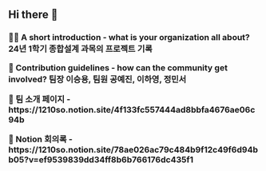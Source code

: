 ## Hi there 👋
<h3>
<p>🙋‍♀️ A short introduction - what is your organization all about? 24년 1학기 종합설계 과목의 프로젝트 기록<br></p>
<p>🌈 Contribution guidelines - how can the community get involved? 팀장 이승용, 팀원 공예진, 이하영, 정민서<br></p>
<p>🍿 팀 소개 페이지 - https://1210so.notion.site/4f133fc557444ad8bbfa4676ae06c94b<br></p>
<p>🍿 Notion 회의록 - https://1210so.notion.site/78ae026ac79c484b9f12c49f6d94bb05?v=ef9539839dd34ff8b6b766176dc435f1</p>
</h3>
